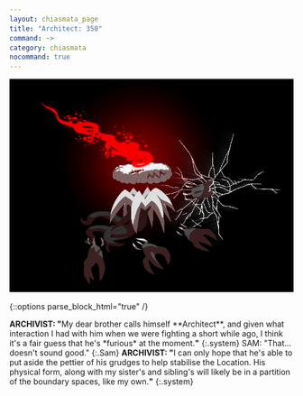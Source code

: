 ```yaml
---
layout: chiasmata_page
title: "Architect: 350"
command: ~>
category: chiasmata
nocommand: true
---
```


![350](/chiasmata/images/narrative/347.png)

{::options parse_block_html="true" /}
<div class="dialogue">
<b>ARCHIVIST: "</b>My dear brother calls himself **Architect**, and given what interaction I had with him when we were fighting a short while ago, I think it's a fair guess that he's *furious* at the moment.<b>"</b> 
{:.system}
SAM: "That... doesn't sound good." 
{:.Sam}
<b>ARCHIVIST: "</b>I can only hope that he's able to put aside the pettier of his grudges to help stabilise the Location. His physical form, along with my sister's and sibling's will likely be in a partition of the boundary spaces, like my own.<b>"</b> 
{:.system}
</div>